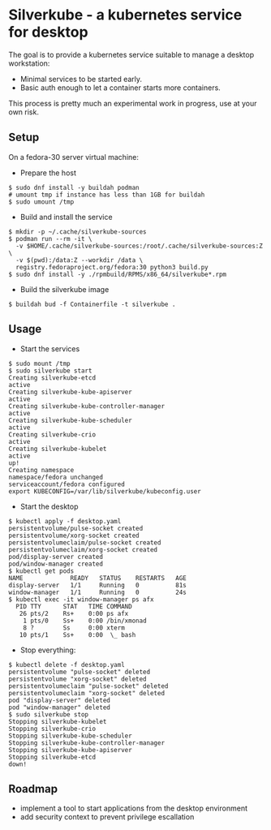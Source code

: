 Silverkube - a kubernetes service for desktop
=============================================

The goal is to provide a kubernetes service suitable to manage
a desktop workstation:

* Minimal services to be started early.
* Basic auth enough to let a container starts more containers.

This process is pretty much an experimental work in progress,
use at your own risk.

Setup
-----

On a fedora-30 server virtual machine:

* Prepare the host

```shell
$ sudo dnf install -y buildah podman
# umount tmp if instance has less than 1GB for buildah
$ sudo umount /tmp
```

* Build and install the service

```shell
$ mkdir -p ~/.cache/silverkube-sources
$ podman run --rm -it \
  -v $HOME/.cache/silverkube-sources:/root/.cache/silverkube-sources:Z \
  -v $(pwd):/data:Z --workdir /data \
  registry.fedoraproject.org/fedora:30 python3 build.py
$ sudo dnf install -y ./rpmbuild/RPMS/x86_64/silverkube*.rpm
```

* Build the silverkube image

```shell
$ buildah bud -f Containerfile -t silverkube .
```

Usage
-----

* Start the services

```shell
$ sudo mount /tmp
$ sudo silverkube start
Creating silverkube-etcd
active
Creating silverkube-kube-apiserver
active
Creating silverkube-kube-controller-manager
active
Creating silverkube-kube-scheduler
active
Creating silverkube-crio
active
Creating silverkube-kubelet
active
up!
Creating namespace
namespace/fedora unchanged
serviceaccount/fedora configured
export KUBECONFIG=/var/lib/silverkube/kubeconfig.user
```

* Start the desktop

```shell
$ kubectl apply -f desktop.yaml
persistentvolume/pulse-socket created
persistentvolume/xorg-socket created
persistentvolumeclaim/pulse-socket created
persistentvolumeclaim/xorg-socket created
pod/display-server created
pod/window-manager created
$ kubectl get pods
NAME             READY   STATUS    RESTARTS   AGE
display-server   1/1     Running   0          81s
window-manager   1/1     Running   0          24s
$ kubectl exec -it window-manager ps afx
  PID TTY      STAT   TIME COMMAND
   26 pts/2    Rs+    0:00 ps afx
    1 pts/0    Ss+    0:00 /bin/xmonad
    8 ?        Ss     0:00 xterm
   10 pts/1    Ss+    0:00  \_ bash
```

* Stop everything:

```shell
$ kubectl delete -f desktop.yaml
persistentvolume "pulse-socket" deleted
persistentvolume "xorg-socket" deleted
persistentvolumeclaim "pulse-socket" deleted
persistentvolumeclaim "xorg-socket" deleted
pod "display-server" deleted
pod "window-manager" deleted
$ sudo silverkube stop
Stopping silverkube-kubelet
Stopping silverkube-crio
Stopping silverkube-kube-scheduler
Stopping silverkube-kube-controller-manager
Stopping silverkube-kube-apiserver
Stopping silverkube-etcd
down!
```

Roadmap
-------

* implement a tool to start applications from the desktop environment
* add security context to prevent privilege escallation
